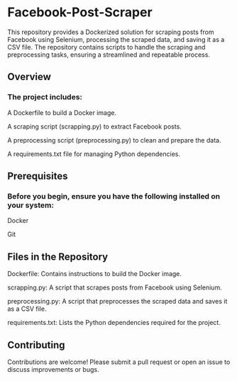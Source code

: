 # Facebook-Post-Scraper

This repository provides a Dockerized solution for scraping posts from Facebook using Selenium, processing the scraped data, and saving it as a CSV file. The repository contains scripts to handle the scraping and preprocessing tasks, ensuring a streamlined and repeatable process.


## Overview

### The project includes:

A Dockerfile to build a Docker image.

A scraping script (scrapping.py) to extract Facebook posts.

A preprocessing script (preprocessing.py) to clean and prepare the data.

A requirements.txt file for managing Python dependencies.


## Prerequisites

### Before you begin, ensure you have the following installed on your system:

Docker

Git

## Files in the Repository

Dockerfile: Contains instructions to build the Docker image.

scrapping.py: A script that scrapes posts from Facebook using Selenium.

preprocessing.py: A script that preprocesses the scraped data and saves it as a CSV file.

requirements.txt: Lists the Python dependencies required for the project.


## Contributing

Contributions are welcome! Please submit a pull request or open an issue to discuss improvements or bugs.


